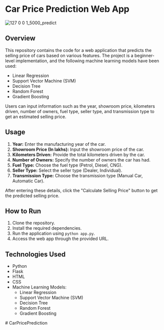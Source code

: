 # Car Price Prediction Web App

![127 0 0 1_5000_predict](https://github.com/ishaaan3005/CarPricePrediction/assets/157878759/28b7a2ce-5386-4730-a38c-ddb4d66f3061)


## Overview

This repository contains the code for a web application that predicts the selling price of cars based on various features. The project is a beginner-level implementation, and the following machine learning models have been used:

- Linear Regression
- Support Vector Machine (SVM)
- Decision Tree
- Random Forest
- Gradient Boosting

Users can input information such as the year, showroom price, kilometers driven, number of owners, fuel type, seller type, and transmission type to get an estimated selling price.

## Usage

1. **Year:** Enter the manufacturing year of the car.
2. **Showroom Price (In lakhs):** Input the showroom price of the car.
3. **Kilometers Driven:** Provide the total kilometers driven by the car.
4. **Number of Owners:** Specify the number of owners the car has had.
5. **Fuel Type:** Choose the fuel type (Petrol, Diesel, CNG).
6. **Seller Type:** Select the seller type (Dealer, Individual).
7. **Transmission Type:** Choose the transmission type (Manual Car, Automatic Car).

After entering these details, click the "Calculate Selling Price" button to get the predicted selling price.

## How to Run

1. Clone the repository.
2. Install the required dependencies.
3. Run the application using `python app.py`.
4. Access the web app through the provided URL.

## Technologies Used

- Python
- Flask
- HTML
- CSS
- Machine Learning Models:
  - Linear Regression
  - Support Vector Machine (SVM)
  - Decision Tree
  - Random Forest
  - Gradient Boosting


#   C a r P r i c e P r e d i c t i o n  
 